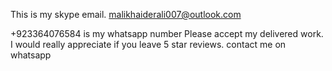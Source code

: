 This is my skype email.    malikhaiderali007@outlook.com

+923364076584 is my whatsapp number
Please accept my delivered work. I would really appreciate if you leave 5 star reviews.
contact me on whatsapp


